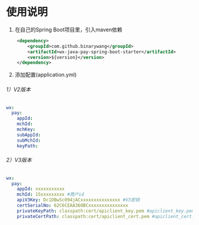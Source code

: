 # 使用说明
1. 在自己的Spring Boot项目里，引入maven依赖
```xml
    <dependency>
        <groupId>com.github.binarywang</groupId>
        <artifactId>wx-java-pay-spring-boot-starter</artifactId>
        <version>${version}</version>
    </dependency>
 ```
2. 添加配置(application.yml)
###### 1）V2版本
```yml
wx:
  pay:
    appId: 
    mchId: 
    mchKey: 
    subAppId:
    subMchId:
    keyPath:
```
###### 2）V3版本
```yml
wx:
  pay:
    appId: xxxxxxxxxxx
    mchId: 15xxxxxxxxx #商户id
    apiV3Key: Dc1DBwSc094jACxxxxxxxxxxxxxxx #V3密钥
    certSerialNo: 62C6CEAA360BCxxxxxxxxxxxxxxx
    privateKeyPath: classpath:cert/apiclient_key.pem #apiclient_key.pem证书文件的绝对路径或者以classpath:开头的类路径
    privateCertPath: classpath:cert/apiclient_cert.pem #apiclient_cert.pem证书文件的绝对路径或者以classpath:开头的类路径
```







